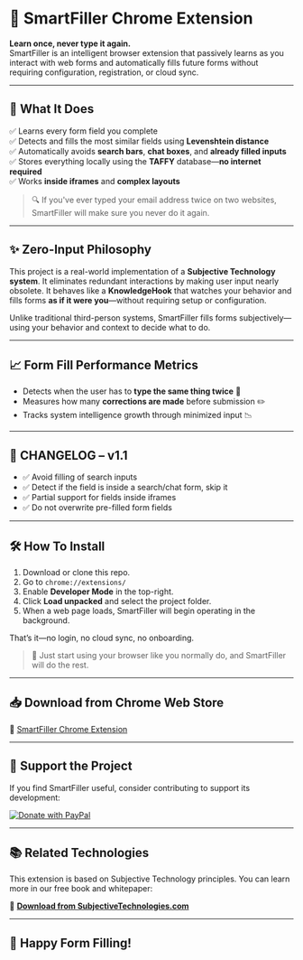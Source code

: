 # 🧠 SmartFiller Chrome Extension

**Learn once, never type it again.**  
SmartFiller is an intelligent browser extension that passively learns as you interact with web forms and automatically fills future forms without requiring configuration, registration, or cloud sync.

---

## 🚀 What It Does

✅ Learns every form field you complete  
✅ Detects and fills the most similar fields using **Levenshtein distance**  
✅ Automatically avoids **search bars**, **chat boxes**, and **already filled inputs**  
✅ Stores everything locally using the **TAFFY** database—**no internet required**  
✅ Works **inside iframes** and **complex layouts**  

> 🔍 If you've ever typed your email address twice on two websites, SmartFiller will make sure you never do it again.

---

## ✨ Zero-Input Philosophy

This project is a real-world implementation of a **Subjective Technology system**. It eliminates redundant interactions by making user input nearly obsolete. It behaves like a **KnowledgeHook** that watches your behavior and fills forms **as if it were you**—without requiring setup or configuration.

Unlike traditional third-person systems, SmartFiller fills forms subjectively—using your behavior and context to decide what to do.

---

## 📈 Form Fill Performance Metrics

- Detects when the user has to **type the same thing twice** 🛑  
- Measures how many **corrections are made** before submission ✏️  
- Tracks system intelligence growth through minimized input 📉

---

## 🧾 CHANGELOG – v1.1

- ✅ Avoid filling of search inputs  
- ✅ Detect if the field is inside a search/chat form, skip it  
- ✅ Partial support for fields inside iframes  
- ✅ Do not overwrite pre-filled form fields  

---

## 🛠️ How To Install

1. Download or clone this repo.
2. Go to `chrome://extensions/`
3. Enable **Developer Mode** in the top-right.
4. Click **Load unpacked** and select the project folder.
5. When a web page loads, SmartFiller will begin operating in the background.

That’s it—no login, no cloud sync, no onboarding.

> 🧪 Just start using your browser like you normally do, and SmartFiller will do the rest.

---

## 📥 Download from Chrome Web Store

🔗 [SmartFiller Chrome Extension](https://chrome.google.com/webstore/detail/smartfiller-chrome/fhlkmhgjnaiojghodnfmaienkjooccah?authuser=1)

---

## 💖 Support the Project

If you find SmartFiller useful, consider contributing to support its development:

[![Donate with PayPal](https://www.paypalobjects.com/en_US/i/btn/btn_donate_LG.gif)](https://www.paypal.com/cgi-bin/webscr?cmd=_s-xclick&hosted_button_id=4FFRW7S9TGFG4)

---

## 📚 Related Technologies

This extension is based on Subjective Technology principles. You can learn more in our free book and whitepaper:

📖 **[Download from SubjectiveTechnologies.com](https://subjectivetechnologies.com)**

---

## 🎉 Happy Form Filling!
